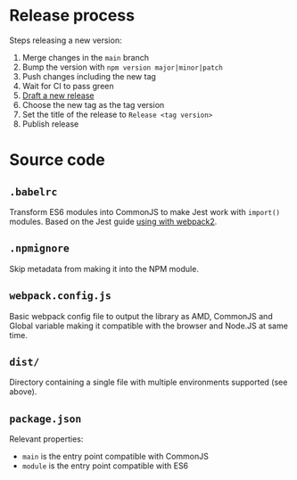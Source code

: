 # Release process
Steps releasing a new version:

 1. Merge changes in the `main` branch
 2. Bump the version with `npm version major|minor|patch`
 3. Push changes including the new tag
 4. Wait for CI to pass green
 5. [Draft a new release](https://github.com/luciomartinez/gtag-opt-in/releases/new)
 6. Choose the new tag as the tag version
 7. Set the title of the release to `Release <tag version>`
 8. Publish release

# Source code

## `.babelrc`
Transform ES6 modules into CommonJS to make Jest work with `import()` modules.
Based on the Jest guide [using with webpack2](https://jestjs.io/docs/en/webpack#using-with-webpack-2).

## `.npmignore`
Skip metadata from making it into the NPM module.

## `webpack.config.js`
Basic webpack config file to output the library as AMD, CommonJS and Global variable making it compatible with the browser and Node.JS at same time. 

## `dist/`
Directory containing a single file with multiple environments supported (see above).

## `package.json`
Relevant properties:
 - `main` is the entry point compatible with CommonJS
 - `module` is the entry point compatible with ES6
